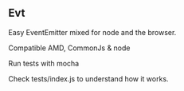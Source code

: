 ## Evt

Easy EventEmitter mixed for node and the browser.

Compatible AMD, CommonJs & node

Run tests with mocha

Check tests/index.js to understand how it works.